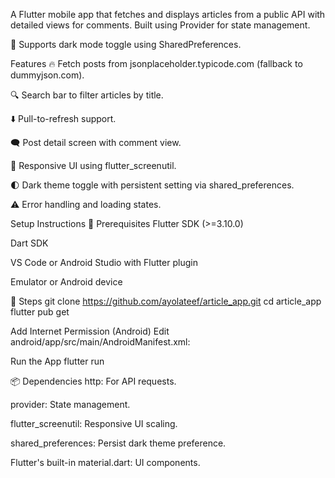 A Flutter mobile app that fetches and displays articles from a public API with detailed views for comments. Built using Provider for state management.

🔄 Supports dark mode toggle using SharedPreferences.

Features
🔥 Fetch posts from jsonplaceholder.typicode.com (fallback to dummyjson.com).

🔍 Search bar to filter articles by title.

⬇️ Pull-to-refresh support.

🗨️ Post detail screen with comment view.

📱 Responsive UI using flutter_screenutil.

🌓 Dark theme toggle with persistent setting via shared_preferences.

⚠️ Error handling and loading states.

Setup Instructions
🔧 Prerequisites
Flutter SDK (>=3.10.0)

Dart SDK

VS Code or Android Studio with Flutter plugin

Emulator or Android device

🚀 Steps
git clone https://github.com/ayolateef/article_app.git
cd article_app
flutter pub get

Add Internet Permission (Android)
Edit android/app/src/main/AndroidManifest.xml:
<uses-permission android:name="android.permission.INTERNET"/>

Run the App
flutter run

📦 Dependencies
http: For API requests.

provider: State management.

flutter_screenutil: Responsive UI scaling.

shared_preferences: Persist dark theme preference.

Flutter's built-in material.dart: UI components.

          
